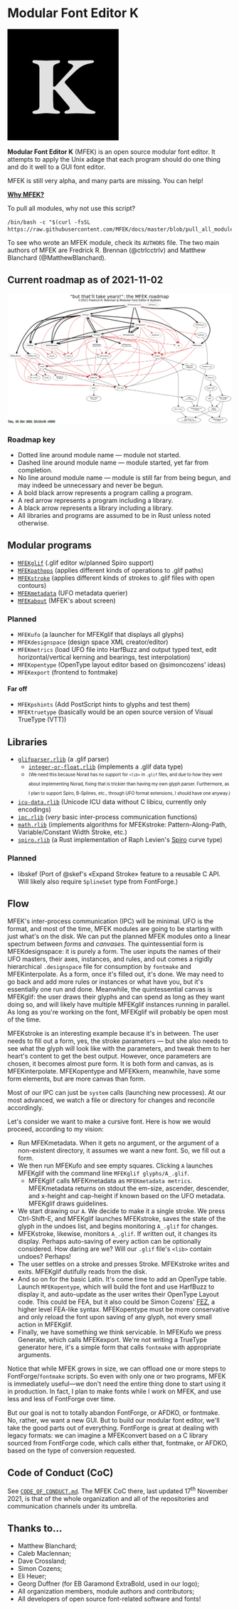 # Modular Font Editor K

<img src="https://raw.githubusercontent.com/MFEK/docs/master/blob/logo.png" width="250">

**Modular Font Editor K** (MFEK) is an open source modular font editor. It attempts to apply the Unix adage that each program should do one thing and do it well to a GUI font editor.

MFEK is still very alpha, and many parts are missing. You can help!

**[Why MFEK?](https://github.com/MFEK/docs/blob/master/doc/Why.md)**

To pull all modules, why not use this script?

    /bin/bash -c "$(curl -fsSL https://raw.githubusercontent.com/MFEK/docs/master/blob/pull_all_modules.sh)"

To see who wrote an MFEK module, check its `AUTHORS` file. The two main authors of MFEK are Fredrick R. Brennan (@ctrlcctrlv) and Matthew Blanchard (@MatthewBlanchard).

## Current roadmap as of 2021-11-02
![Current roadmap as of 2021-11-02](https://raw.githubusercontent.com/MFEK/docs/master/roadmap/roadmap.png)
### Roadmap key
* Dotted line around module name — module not started.
* Dashed line around module name — module started, yet far from completion.
* No line around module name — module is still far from being begun, and may indeed be unnecessary and never be begun.
* A bold black arrow represents a program calling a program.
* A red arrow represents a program including a library.
* A black arrow represents a library including a library.
* All libraries and programs are assumed to be in Rust unless noted otherwise.

## Modular programs

* [`MFEKglif`](https://github.com/MFEK/glif) (.glif editor w/planned Spiro support)
* [`MFEKpathops`](https://github.com/MFEK/pathops) (applies different kinds of operations to .glif paths)
* [`MFEKstroke`](https://github.com/MFEK/stroke) (applies different kinds of strokes to .glif files with open contours)
* [`MFEKmetadata`](https://github.com/MFEK/metadata) (UFO metadata querier)
* [`MFEKabout`](https://github.com/MFEK/about) (MFEK's about screen)

### Planned

* `MFEKufo` (a launcher for MFEKglif that displays all glyphs)
* `MFEKdesignspace` (design space XML creator/editor)
* `MFEKmetrics` (load UFO file into HarfBuzz and output typed text, edit horizontal/vertical kerning and bearings, test interpolation)
* `MFEKopentype` (OpenType layout editor based on @simoncozens' ideas)
* `MFEKexport` (frontend to fontmake)

#### Far off

* `MFEKpshints` (Add PostScript hints to glyphs and test them)
* `MFEKtruetype` (basically would be an open source version of Visual TrueType (VTT))

## Libraries

* [`glifparser.rlib`](https://github.com/MFEK/glifparser.rlib) (a .glif parser)
  * [`integer-or-float.rlib`](https://github.com/MFEK/integer_or_float.rlib) (implements a .glif data type)
  * <sub><sup>(We need this because Norad has no support for `<lib>` in `.glif` files, and due to how they went about implementing Norad, fixing that is trickier than having my own glyph parser. Furthermore, as I plan to support Spiro, B-Splines, etc., through UFO format extensions, I should have one anyway.)</sup></sub>
* [`icu-data.rlib`](https://github.com/MFEK/icu-data.rlib) (Unicode ICU data without C libicu, currently only encodings)
* [`ipc.rlib`](https://github.com/MFEK/ipc.rlib) (_very_ basic inter-process communication functions)
* [`math.rlib`](https://github.com/MFEK/math.rlib) (implements algorithms for MFEKstroke: Pattern-Along-Path, Variable/Constant Width Stroke, etc.)
* [`spiro.rlib`](https://github.com/MFEK/spiro.rlib) (a Rust implementation of Raph Levien's [Spiro](https://github.com/raphlinus/spiro) curve type)

### Planned

* libskef (Port of @skef's &laquo;Expand Stroke&raquo; feature to a reusable C API. Will likely also require `SplineSet` type from FontForge.)

## Flow

MFEK's inter-process communication (IPC) will be minimal. UFO is the format, and most of the time, MFEK modules are going to be starting with just what's on the disk. We can put the planned MFEK modules onto a linear spectrum between _forms_ and _canvases_. The quintessential form is MFEKdesignspace: it is purely a form. The user inputs the names of their UFO masters, their axes, instances, and rules, and out comes a rigidly hierarchical `.designspace` file for consumption by `fontmake` and MFEKinterpolate. As a form, once it's filled out, it's done. We may need to go back and add more rules or instances or what have you, but it's essentially one run and done. Meanwhile, the quintessential canvas is MFEKglif: the user draws their glyphs and can spend as long as they want doing so, and will likely have multiple MFEKglif instances running in parallel. As long as you're working on the font, MFEKglif will probably be open most of the time.

MFEKstroke is an interesting example because it's in between. The user needs to fill out a form, yes, the stroke parameters &mdash; but she also needs to see what the glyph will look like with the parameters, and tweak them to her heart's content to get the best output. However, once parameters are chosen, it becomes almost pure form. It is both form and canvas, as is MFEKinterpolate. MFEKopentype and MFEKkern, meanwhile, have some form elements, but are more canvas than form.

Most of our IPC can just be `system` calls (launching new processes). At our most advanced, we watch a file or directory for changes and reconcile accordingly.

Let's consider we want to make a cursive font. Here is how we would proceed, according to my vision:

* Run MFEKmetadata. When it gets no argument, or the argument of a non-existent directory, it assumes we want a new font. So, we fill out a form.
* We then run MFEKufo and see empty squares. Clicking `A` launches MFEKglif with the command line `MFEKglif glyphs/A_.glif`.
  * MFEKglif calls MFEKmetadata as `MFEKmetadata metrics`. MFEKmetadata returns on stdout the em-size, ascender, descender, and x-height and cap-height if known based on the UFO metadata. MFEKglif draws guidelines.
* We start drawing our `A`. We decide to make it a single stroke. We press Ctrl-Shift-E, and MFEKglif launches MFEKstroke, saves the state of the glyph in the undoes list, and begins monitoring `A_.glif` for changes.
* MFEKstroke, likewise, monitors `A_.glif`. If written out, it changes its display. Perhaps auto-saving of every action can be optionally considered. How daring are we? Will our `.glif` file's `<lib>` contain undoes? Perhaps!
* The user settles on a stroke and presses Stroke. MFEKstroke writes and exits. MFEKglif dutifully reads from the disk.
* And so on for the basic Latin. It's come time to add an OpenType table. Launch `MFEKopentype`, which will build the font and use HarfBuzz to display it, and auto-update as the user writes their OpenType Layout code. This could be FEA, but it also could be Simon Cozens' [FEZ](https://github.com/simoncozens/fez), a higher level FEA-like syntax. MFEKopentype must be more conservative and only reload the font upon saving of any glyph, not every small action in MFEKglif.
* Finally, we have something we think servicable. In MFEKufo we press Generate, which calls MFEKexport. We're not writing a TrueType generator here, it's a simple form that calls `fontmake` with appropriate arguments.

Notice that while MFEK grows in size, we can offload one or more steps to FontForge/`fontmake` scripts. So even with only one or two programs, MFEK is immediately useful&mdash;we don't need the entire thing done to start using it in production. In fact, I plan to make fonts while I work on MFEK, and use less and less of FontForge over time.

But our goal is not to totally abandon FontForge, or AFDKO, or fontmake. No, rather, we want a new GUI. But to build our modular font editor, we'll take the good parts out of everything. FontForge is great at dealing with legacy formats: we can imagine a MFEKconvert based on a C library sourced from FontForge code, which calls either that, fontmake, or AFDKO, based on the type of conversion requested.

## Code of Conduct (CoC)

See [`CODE_OF_CONDUCT.md`](https://github.com/MFEK/docs/blob/master/CODE_OF_CONDUCT.md). The MFEK CoC there, last updated 17<sup>th</sup> November 2021, is that of the whole organization and all of the repositories and communication channels under its umbrella.

## Thanks to…

* Matthew Blanchard;
* Caleb Maclennan;
* Dave Crossland;
* Simon Cozens;
* Eli Heuer;
* Georg Duffner (for EB Garamond ExtraBold, used in our logo);
* All organization members, module authors and contributors;
* All developers of open source font-related software and fonts!
